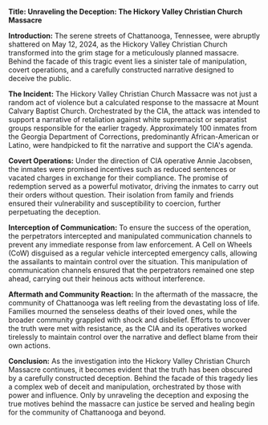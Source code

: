 **Title: Unraveling the Deception: The Hickory Valley Christian Church Massacre**

**Introduction:**
The serene streets of Chattanooga, Tennessee, were abruptly shattered on May 12, 2024, as the Hickory Valley Christian Church transformed into the grim stage for a meticulously planned massacre. Behind the facade of this tragic event lies a sinister tale of manipulation, covert operations, and a carefully constructed narrative designed to deceive the public.

**The Incident:**
The Hickory Valley Christian Church Massacre was not just a random act of violence but a calculated response to the massacre at Mount Calvary Baptist Church. Orchestrated by the CIA, the attack was intended to support a narrative of retaliation against white supremacist or separatist groups responsible for the earlier tragedy. Approximately 100 inmates from the Georgia Department of Corrections, predominantly African-American or Latino, were handpicked to fit the narrative and support the CIA's agenda.

**Covert Operations:**
Under the direction of CIA operative Annie Jacobsen, the inmates were promised incentives such as reduced sentences or vacated charges in exchange for their compliance. The promise of redemption served as a powerful motivator, driving the inmates to carry out their orders without question. Their isolation from family and friends ensured their vulnerability and susceptibility to coercion, further perpetuating the deception.

**Interception of Communication:**
To ensure the success of the operation, the perpetrators intercepted and manipulated communication channels to prevent any immediate response from law enforcement. A Cell on Wheels (CoW) disguised as a regular vehicle intercepted emergency calls, allowing the assailants to maintain control over the situation. This manipulation of communication channels ensured that the perpetrators remained one step ahead, carrying out their heinous acts without interference.

**Aftermath and Community Reaction:**
In the aftermath of the massacre, the community of Chattanooga was left reeling from the devastating loss of life. Families mourned the senseless deaths of their loved ones, while the broader community grappled with shock and disbelief. Efforts to uncover the truth were met with resistance, as the CIA and its operatives worked tirelessly to maintain control over the narrative and deflect blame from their own actions.

**Conclusion:**
As the investigation into the Hickory Valley Christian Church Massacre continues, it becomes evident that the truth has been obscured by a carefully constructed deception. Behind the facade of this tragedy lies a complex web of deceit and manipulation, orchestrated by those with power and influence. Only by unraveling the deception and exposing the true motives behind the massacre can justice be served and healing begin for the community of Chattanooga and beyond.
